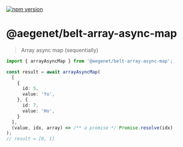 [![npm version](https://img.shields.io/npm/v/@aegenet/belt-array-async-map.svg)](https://www.npmjs.com/package/@aegenet/belt-array-async-map)
<br>

# @aegenet/belt-array-async-map

> Array async map (sequentially)

```typescript
import { arrayAsyncMap } from '@aegenet/belt-array-async-map';

const result = await arrayAsyncMap(
  [
    {
      id: 5,
      value: 'Yo',
    }, {
      id: 7,
      value: 'Ho',
    }
  ],
  (value, idx, array) => /** a promise */ Promise.resolve(idx)
);
// result = [0, 1]
```
